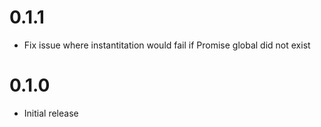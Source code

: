 # 0.1.1
* Fix issue where instantitation would fail if Promise global did not exist

# 0.1.0
* Initial release
